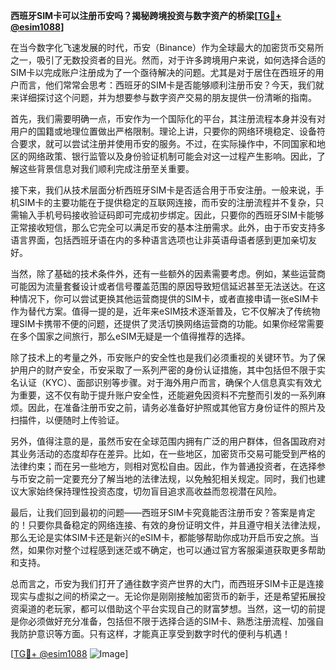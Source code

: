 **西班牙SIM卡可以注册币安吗？揭秘跨境投资与数字资产的桥梁[[TG💪+ @esim1088](https://t.me/s/esim1088)]**

在当今数字化飞速发展的时代，币安（Binance）作为全球最大的加密货币交易所之一，吸引了无数投资者的目光。然而，对于许多跨境用户来说，如何选择合适的SIM卡以完成账户注册成为了一个亟待解决的问题。尤其是对于居住在西班牙的用户而言，他们常常会思考：西班牙的SIM卡是否能够顺利注册币安？今天，我们就来详细探讨这个问题，并为想要参与数字资产交易的朋友提供一份清晰的指南。

首先，我们需要明确一点，币安作为一个国际化的平台，其注册流程本身并没有对用户的国籍或地理位置做出严格限制。理论上讲，只要你的网络环境稳定、设备符合要求，就可以尝试注册并使用币安的服务。不过，在实际操作中，不同国家和地区的网络政策、银行监管以及身份验证机制可能会对这一过程产生影响。因此，了解这些背景信息对我们顺利完成注册至关重要。

接下来，我们从技术层面分析西班牙SIM卡是否适合用于币安注册。一般来说，手机SIM卡的主要功能在于提供稳定的互联网连接，而币安的注册流程并不复杂，只需输入手机号码接收验证码即可完成初步绑定。因此，只要你的西班牙SIM卡能够正常接收短信，那么它完全可以满足币安的基本注册需求。此外，由于币安支持多语言界面，包括西班牙语在内的多种语言选项也让非英语母语者感到更加亲切友好。

当然，除了基础的技术条件外，还有一些额外的因素需要考虑。例如，某些运营商可能因为流量套餐设计或者信号覆盖范围的原因导致短信延迟甚至无法送达。在这种情况下，你可以尝试更换其他运营商提供的SIM卡，或者直接申请一张eSIM卡作为替代方案。值得一提的是，近年来eSIM技术逐渐普及，它不仅解决了传统物理SIM卡携带不便的问题，还提供了灵活切换网络运营商的功能。如果你经常需要在多个国家之间旅行，那么eSIM无疑是一个值得推荐的选择。

除了技术上的考量之外，币安账户的安全性也是我们必须重视的关键环节。为了保护用户的财产安全，币安采取了一系列严密的身份认证措施，其中包括但不限于实名认证（KYC）、面部识别等步骤。对于海外用户而言，确保个人信息真实有效尤为重要，这不仅有助于提升账户安全性，还能避免因资料不完整而引发的一系列麻烦。因此，在准备注册币安之前，请务必准备好护照或其他官方身份证件的照片及扫描件，以便随时上传验证。

另外，值得注意的是，虽然币安在全球范围内拥有广泛的用户群体，但各国政府对其业务活动的态度却存在差异。比如，在一些地区，加密货币交易可能受到严格的法律约束；而在另一些地方，则相对宽松自由。因此，作为普通投资者，在选择参与币安之前一定要充分了解当地的法律法规，以免触犯相关规定。同时，我们也建议大家始终保持理性投资态度，切勿盲目追求高收益而忽视潜在风险。

最后，让我们回到最初的问题——西班牙SIM卡究竟能否注册币安？答案是肯定的！只要你具备稳定的网络连接、有效的身份证明文件，并且遵守相关法律法规，那么无论是实体SIM卡还是新兴的eSIM卡，都能够帮助你成功开启币安之旅。当然，如果你对整个过程感到迷茫或不确定，也可以通过官方客服渠道获取更多帮助和支持。

总而言之，币安为我们打开了通往数字资产世界的大门，而西班牙SIM卡正是连接现实与虚拟之间的桥梁之一。无论你是刚刚接触加密货币的新手，还是希望拓展投资渠道的老玩家，都可以借助这个平台实现自己的财富梦想。当然，这一切的前提是你必须做好充分准备，包括但不限于选择合适的SIM卡、熟悉注册流程、加强自我防护意识等方面。只有这样，才能真正享受到数字时代的便利与机遇！

[[TG💪+ @esim1088](https://t.me/s/esim1088) ![Image](https://i.postimg.cc/4NQfJmqS/Snipaste-2025-05-13-00-14-12.png)]
